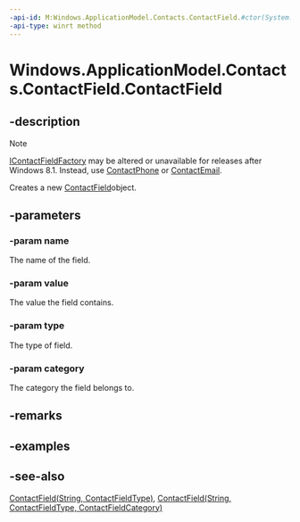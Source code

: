 ```yaml
---
-api-id: M:Windows.ApplicationModel.Contacts.ContactField.#ctor(System.String,System.String,Windows.ApplicationModel.Contacts.ContactFieldType,Windows.ApplicationModel.Contacts.ContactFieldCategory)
-api-type: winrt method
---
```


<!-- Method syntax
public ContactField(System.String name, System.String value, Windows.ApplicationModel.Contacts.ContactFieldType type, Windows.ApplicationModel.Contacts.ContactFieldCategory category)
-->

# Windows.ApplicationModel.Contacts.ContactField.ContactField

## -description
> [!NOTE]
> [IContactFieldFactory](icontactfieldfactory.md) may be altered or unavailable for releases after Windows 8.1. Instead, use [ContactPhone](contactphone.md) or [ContactEmail](contactemail.md).

Creates a new [ContactField](contactfield.md)object.

## -parameters
### -param name
The name of the field.

### -param value
The value the field contains.

### -param type
The type of field.

### -param category
The category the field belongs to.

## -remarks

## -examples

## -see-also
[ContactField(String, ContactFieldType)](contactfield_contactfield_2065220202.md), [ContactField(String, ContactFieldType, ContactFieldCategory)](contactfield_contactfield_187090822.md)